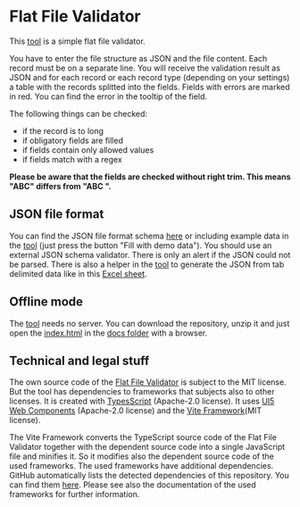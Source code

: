 # Flat File Validator

This [tool](https://fmabap.github.io/Flat_File_Validator/) is a simple flat file validator.

You have to enter the file structure as JSON and the file content. Each record must be on a separate line. You will receive the validation result as JSON and for each record or each record type (depending on your settings) a table with the records splitted into the fields. Fields with errors are marked in red. You can find the error in the tooltip of the field.

The following things can be checked:
- if the record is to long
- if obligatory fields are filled
- if fields contain only allowed values
- if fields match with a regex
 
**Please be aware that the fields are checked without right trim. This means "ABC" differs from "ABC ".**

## JSON file format
You can find the JSON file format schema [here](./json.schema.json) or including example data in the [tool](https://fmabap.github.io/Flat_File_Validator/) (just press the button "Fill with demo data"). You should use an external JSON schema validator. There is only an alert if the JSON could not be parsed.
There is also a helper in the [tool](https://fmabap.github.io/Flat_File_Validator/) to generate the JSON from tab delimited data like in this [Excel sheet](./public/Demo-File-Structure-Helper.xlsx).

## Offline mode
The [tool](https://fmabap.github.io/Flat_File_Validator/) needs no server. You can download the repository, unzip it and just open the [index.html](./docs/index.html) in the [docs folder](./docs/) with a browser.

## Technical and legal stuff
The own source code of the [Flat File Validator](https://fmabap.github.io/Flat_File_Validator/) is subject to the MIT license. But the tool has dependencies to frameworks that subjects also to other licenses. It is created with [TypesScript](https://www.typescriptlang.org/) (Apache-2.0 license). It uses [UI5 Web Components](https://sap.github.io/ui5-webcomponents/) (Apache-2.0 license) and the [Vite Framework](https://vitejs.dev/)(MIT license).

The Vite Framework converts the TypeScript source code of the Flat File Validator together with the dependent source code into a single JavaScript file and minifies it. So it modifies also the dependent source code of the used frameworks. The used frameworks have additional dependencies. GitHub automatically lists the detected dependencies of this repository. You can find them [here](https://github.com/fmabap/Flat_File_Validator/network/dependencies). Please see also the documentation of the used frameworks for further information.
